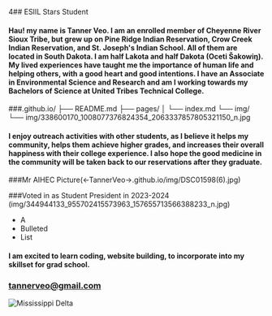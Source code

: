 4## ESIIL Stars Student

#### Hau! my name is Tanner Veo. I am an enrolled member of Cheyenne River Sioux Tribe, but grew up on Pine Ridge Indian Reservation, Crow Creek Indian Reservation, and St. Joseph's Indian School. All of them are located in South Dakota. I am half Lakota and half Dakota (Oceti Šakowiŋ). My lived experiences have taught me the importance of human life and helping others, with a good heart and good intentions. I have an Associate in Environmental Science and Research and am I working towards my Bachelors of Science at United Tribes Technical College.

###<TannerVeo>.github.io/
├── README.md
├── pages/
│   └── index.md
└── img/
    └── img/338600170_1008077376824354_2063337857805321150_n.jpg

#### I enjoy outreach activities with other students, as I believe it helps my community, helps them achieve higher grades, and increases their overall happiness with their college experience. I also hope the good medicine in the community will be taken back to our reservations after they graduate.

###Mr AIHEC Picture(<-TannerVeo->.github.io/img/DSC01598(6).jpg) 

###Voted in as Student President in 2023-2024 (img/344944133_955702415573963_157655713566388233_n.jpg)


  * A
  * Bulleted
  * List

#### I am excited to learn coding, website building, to incorporate into my skillset for grad school.

### tannerveo@gmail.com



![Mississippi Delta](https://deltax.jpl.nasa.gov/img/delta-google-earth.jpg)
